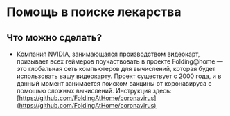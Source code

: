# Помощь в поиске лекарства

## Что можно сделать?

* Компания NVIDIA, занимающаяся производством видеокарт, призывает всех геймеров поучаствовать в проекте Folding@home — это глобальная сеть компьютеров для вычислений, которая будет использовать вашу видеокарту. Проект существует с 2000 года, и в данный момент занимается поиском вакцины от коронавируса с помощью сложных вычислений. Инструкция здесь: [https://github.com/FoldingAtHome/coronavirus](https://github.com/FoldingAtHome/coronavirus)

